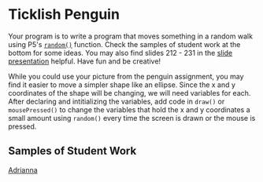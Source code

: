 Ticklish Penguin
================

Your program is to write a program that moves something in a random walk using P5's [`random()`](https://p5js.org/reference/#/p5/random) function. Check the samples of student work at the bottom for some ideas. You may also find slides 212 - 231 in the [slide presentation](https://docs.google.com/presentation/d/1fm_Di0qR4HpRWTf8tJtcW3u5by3OrilfXIPZ517K1js/edit?usp=sharing) helpful. Have fun and be creative!

While you could use your picture from the penguin assignment, you may find it easier to move a simpler shape like an ellipse. Since the x and y coordinates of the shape will be changing, we will need variables for each. After declaring and intitializing the variables, add code in `draw()` or `mousePressed()` to change the variables that hold the x and y coordinates a small amount using `random()` every time the screen is drawn or the mouse is pressed.

Samples of Student Work
-----------------------
[Adrianna](http://bartalottia16.github.io/TicklishPenguin)  
